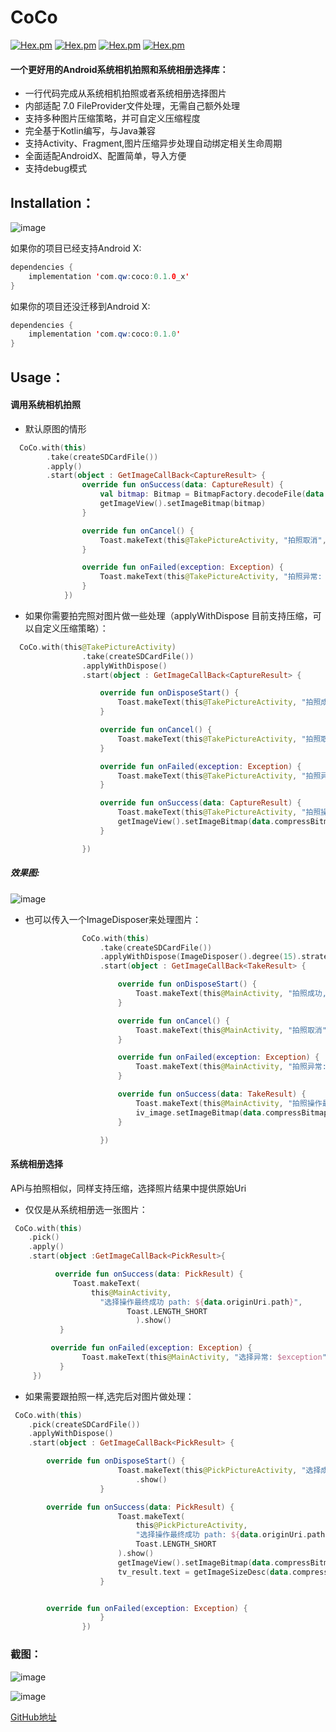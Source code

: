 # CoCo
 [![Hex.pm](https://img.shields.io/badge/download-0.1.0-green)](https://www.apache.org/licenses/LICENSE-2.0)
 [![Hex.pm](https://img.shields.io/badge/Api-4.0%2B-yellow)]()
 [![Hex.pm](https://img.shields.io/hexpm/l/plug.svg)]()
 [![Hex.pm](https://img.shields.io/badge/Jetpack-AndroidX-red)]()
#### 一个更好用的Android系统相机拍照和系统相册选择库：
 - 一行代码完成从系统相机拍照或者系统相册选择图片
 - 内部适配 7.0 FileProvider文件处理，无需自己额外处理
 - 支持多种图片压缩策略，并可自定义压缩程度
 - 完全基于Kotlin编写，与Java兼容
 - 支持Activity、Fragment,图片压缩异步处理自动绑定相关生命周期
 - 全面适配AndroidX、配置简单，导入方便
 - 支持debug模式
## Installation：

 ![image](https://img-blog.csdnimg.cn/20191009181659912.png)

如果你的项目已经支持Android X:
```java
dependencies {
    implementation 'com.qw:coco:0.1.0_x'
}

```
如果你的项目还没迁移到Android X:
```java
dependencies {
    implementation 'com.qw:coco:0.1.0'
}

```
## Usage：
#### 调用系统相机拍照

- 默认原图的情形
```kotlin
  CoCo.with(this)
        .take(createSDCardFile())
        .apply()
        .start(object : GetImageCallBack<CaptureResult> {
                override fun onSuccess(data: CaptureResult) {
                    val bitmap: Bitmap = BitmapFactory.decodeFile(data.targetFile!!.path)
                    getImageView().setImageBitmap(bitmap)
                }

                override fun onCancel() {
                    Toast.makeText(this@TakePictureActivity, "拍照取消", Toast.LENGTH_SHORT).show()
                }

                override fun onFailed(exception: Exception) {
                    Toast.makeText(this@TakePictureActivity, "拍照异常: $exception", Toast.LENGTH_SHORT).show()
                }
            })
```
- 如果你需要拍完照对图片做一些处理（applyWithDispose 目前支持压缩，可以自定义压缩策略）：

```kotlin
  CoCo.with(this@TakePictureActivity)
                .take(createSDCardFile())
                .applyWithDispose()
                .start(object : GetImageCallBack<CaptureResult> {

                    override fun onDisposeStart() {
                        Toast.makeText(this@TakePictureActivity, "拍照成功,开始处理", Toast.LENGTH_SHORT).show()
                    }

                    override fun onCancel() {
                        Toast.makeText(this@TakePictureActivity, "拍照取消", Toast.LENGTH_SHORT).show()
                    }

                    override fun onFailed(exception: Exception) {
                        Toast.makeText(this@TakePictureActivity, "拍照异常: $exception", Toast.LENGTH_SHORT).show()
                    }

                    override fun onSuccess(data: CaptureResult) {
                        Toast.makeText(this@TakePictureActivity, "拍照操作最终成功", Toast.LENGTH_SHORT).show()
                        getImageView().setImageBitmap(data.compressBitmap)
                    }

                })
```
##### 效果图:
![image](https://upload-images.jianshu.io/upload_images/4346197-95a4098e9d4b7e98.gif)

- 也可以传入一个ImageDisposer来处理图片：

```kotlin
                CoCo.with(this)
                    .take(createSDCardFile())
                    .applyWithDispose(ImageDisposer().degree(15).strategy(CompressStrategy.MATRIX))
                    .start(object : GetImageCallBack<TakeResult> {

                        override fun onDisposeStart() {
                            Toast.makeText(this@MainActivity, "拍照成功,开始处理", Toast.LENGTH_SHORT).show()
                        }

                        override fun onCancel() {
                            Toast.makeText(this@MainActivity, "拍照取消", Toast.LENGTH_SHORT).show()
                        }

                        override fun onFailed(exception: Exception) {
                            Toast.makeText(this@MainActivity, "拍照异常: $exception", Toast.LENGTH_SHORT).show()
                        }

                        override fun onSuccess(data: TakeResult) {
                            Toast.makeText(this@MainActivity, "拍照操作最终成功", Toast.LENGTH_SHORT).show()
                            iv_image.setImageBitmap(data.compressBitmap)
                        }

                    })
```

#### 系统相册选择
APi与拍照相似，同样支持压缩，选择照片结果中提供原始Uri
- 仅仅是从系统相册选一张图片：

```kotlin
 CoCo.with(this)
    .pick()
    .apply()
    .start(object :GetImageCallBack<PickResult>{

          override fun onSuccess(data: PickResult) {
              Toast.makeText(
                  this@MainActivity,
                    "选择操作最终成功 path: ${data.originUri.path}",
                          Toast.LENGTH_SHORT
                            ).show()
           }

         override fun onFailed(exception: Exception) {
                Toast.makeText(this@MainActivity, "选择异常: $exception", Toast.LENGTH_SHORT).show()
           }
     })
```
- 如果需要跟拍照一样,选完后对图片做处理：
```kotlin
 CoCo.with(this)
    .pick(createSDCardFile())
    .applyWithDispose()
    .start(object : GetImageCallBack<PickResult> {

        override fun onDisposeStart() {
                        Toast.makeText(this@PickPictureActivity, "选择成功,开始处理", Toast.LENGTH_SHORT)
                            .show()
                    }

        override fun onSuccess(data: PickResult) {
                        Toast.makeText(
                            this@PickPictureActivity,
                            "选择操作最终成功 path: ${data.originUri.path}",
                            Toast.LENGTH_SHORT
                        ).show()
                        getImageView().setImageBitmap(data.compressBitmap)
                        tv_result.text = getImageSizeDesc(data.compressBitmap!!)
                    }


        override fun onFailed(exception: Exception) {
                    }
                })
```
### 截图：
![image](https://upload-images.jianshu.io/upload_images/4346197-45eef4367cc55ca1.png)

![image](https://upload-images.jianshu.io/upload_images/4346197-c5b04e7acad92ff3.png)

[GitHub地址](https://github.com/soulqw/SoulPhotoTaker/)